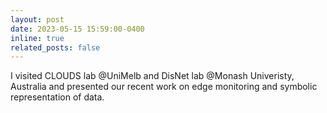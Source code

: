 ```yaml
---
layout: post
date: 2023-05-15 15:59:00-0400
inline: true
related_posts: false
---
```


I visited CLOUDS lab @UniMelb and DisNet lab @Monash Univeristy, Australia and presented our recent work on edge monitoring and symbolic representation of data. 